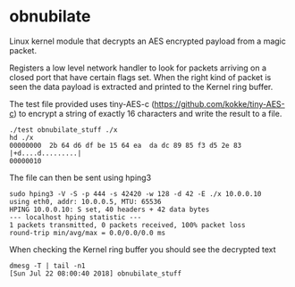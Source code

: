 # obnubilate
Linux kernel module that decrypts an AES encrypted payload from a magic packet.

Registers a low level network handler to look for packets arriving on a closed
port that have certain flags set. When the right kind of packet is seen the
data payload is extracted and printed to the Kernel ring buffer.

The test file provided uses tiny-AES-c (https://github.com/kokke/tiny-AES-c) to
encrypt a string of exactly 16 characters and write the result to a file.
```
./test obnubilate_stuff ./x
hd ./x
00000000  2b 64 d6 df be 15 64 ea  da dc 89 85 f3 d5 2e 83  |+d....d.........|
00000010
```
The file can then be sent using hping3
```
sudo hping3 -V -S -p 444 -s 42420 -w 128 -d 42 -E ./x 10.0.0.10
using eth0, addr: 10.0.0.5, MTU: 65536
HPING 10.0.0.10: S set, 40 headers + 42 data bytes
--- localhost hping statistic ---
1 packets transmitted, 0 packets received, 100% packet loss
round-trip min/avg/max = 0.0/0.0/0.0 ms
```
When checking the Kernel ring buffer you should see the decrypted text
```
dmesg -T | tail -n1
[Sun Jul 22 08:00:40 2018] obnubilate_stuff
